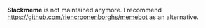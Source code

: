 **Slackmeme** is not maintained anymore.
I recommend https://github.com/riencroonenborghs/memebot as an alternative.